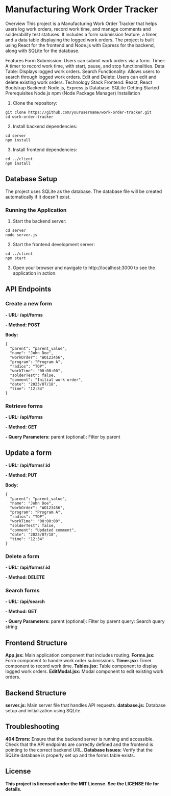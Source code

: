 # Manufacturing Work Order Tracker
Overview
This project is a Manufacturing Work Order Tracker that helps users log work orders, record work time, and manage comments and solderability test statuses. It includes a form submission feature, a timer, and a data table displaying the logged work orders. The project is built using React for the frontend and Node.js with Express for the backend, along with SQLite for the database.

Features
Form Submission: Users can submit work orders via a form.
Timer: A timer to record work time, with start, pause, and stop functionalities.
Data Table: Displays logged work orders.
Search Functionality: Allows users to search through logged work orders.
Edit and Delete: Users can edit and delete existing work orders.
Technology Stack
Frontend: React, React Bootstrap
Backend: Node.js, Express.js
Database: SQLite
Getting Started
Prerequisites
Node.js
npm (Node Package Manager)
Installation
1. Clone the repository:

```
git clone https://github.com/yourusername/work-order-tracker.git
cd work-order-tracker
```
2. Install backend dependencies:

```
cd server
npm install
```
3. Install frontend dependencies:
```
cd ../client
npm install
```

## Database Setup
The project uses SQLite as the database. The database file will be created automatically if it doesn't exist.

### Running the Application
1. Start the backend server:

```
cd server
node server.js
```
2. Start the frontend development server:

```
cd ../client
npm start
```
3. Open your browser and navigate to http://localhost:3000 to see the application in action.

## API Endpoints
### Create a new form
**- URL: /api/forms**

**- Method: POST**

**Body:**
```
{
  "parent": "parent_value",
  "name": "John Doe",
  "workOrder": "WO123456",
  "program": "Program A",
  "radios": "TOP",
  "workTime": "00:00:00",
  "solderTest": false,
  "comment": "Initial work order",
  "date": "2023/07/18",
  "time": "12:34"
}
```
### Retrieve forms
**- URL: /api/forms**

**- Method: GET**

**- Query Parameters:**
parent (optional): Filter by parent

## Update a form
**- URL: /api/forms/:id**

**- Method: PUT**

**Body:**
```
{
  "parent": "parent_value",
  "name": "John Doe",
  "workOrder": "WO123456",
  "program": "Program A",
  "radios": "TOP",
  "workTime": "00:00:00",
  "solderTest": false,
  "comment": "Updated comment",
  "date": "2023/07/18",
  "time": "12:34"
}
```
### Delete a form
**- URL: /api/forms/:id**

**- Method: DELETE**

### Search forms
**- URL: /api/search**

**- Method: GET**

**- Query Parameters:**
      parent (optional): Filter by parent
      query: Search query string

## Frontend Structure
**App.jsx:** Main application component that includes routing.
**Forms.jsx:** Form component to handle work order submissions.
**Timer.jsx:** Timer component to record work time.
**Tables.jsx:** Table component to display logged work orders.
**EditModal.jsx:** Modal component to edit existing work orders.

## Backend Structure
**server.js:** Main server file that handles API requests.
**database.js:** Database setup and initialization using SQLite.

## Troubleshooting
**404 Errors:** Ensure that the backend server is running and accessible. Check that the API endpoints are correctly defined and the frontend is pointing to the correct backend URL.
**Database Issues:** Verify that the SQLite database is properly set up and the forms table exists.


## License
**This project is licensed under the MIT License. See the LICENSE file for details.**
